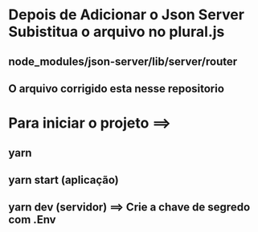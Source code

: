 # Depois de Adicionar o Json Server Subistitua o arquivo no plural.js

## node_modules/json-server/lib/server/router

## O arquivo corrigido esta nesse repositorio 

# Para iniciar o projeto ==> 

## yarn 
## yarn start (aplicação)
## yarn dev (servidor) ==> Crie a chave de segredo com .Env